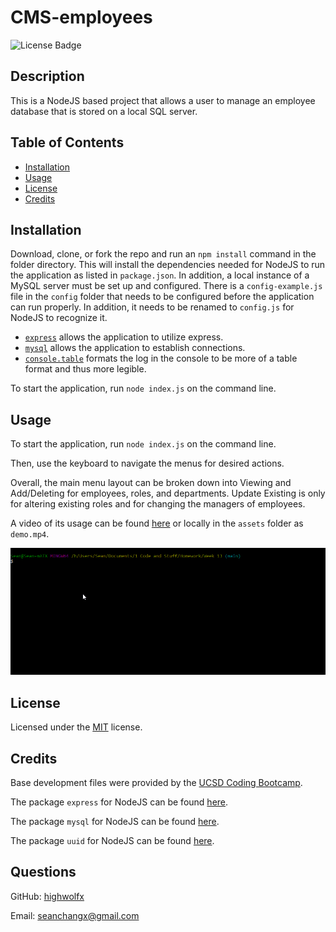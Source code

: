 # CMS-employees
![License Badge](https://img.shields.io/badge/License-MIT-yellow.svg)

## Description

This is a NodeJS based project that allows a user to manage an employee database that is stored on a local SQL server.


## Table of Contents
* [Installation](#installation)
* [Usage](#usage)
* [License](#license)
* [Credits](#credits)


## Installation

Download, clone, or fork the repo and run an `npm install` command in the folder directory. This will install the dependencies needed for NodeJS to run the application as listed in `package.json`. In addition, a local instance of a MySQL server must be set up and configured. There is a `config-example.js` file in the `config` folder that needs to be configured before the application can run properly. In addition, it needs to be renamed to `config.js` for NodeJS to recognize it.

 * [`express`](https://www.npmjs.com/package/express) allows the application to utilize express.
 * [`mysql`](https://www.npmjs.com/package/mysql) allows the application to establish connections.
 * [`console.table`](https://www.npmjs.com/package/console.table) formats the log in the console to be more of a table format and thus more legible.

To start the application, run `node index.js` on the command line.



## Usage

To start the application, run `node index.js` on the command line.

Then, use the keyboard to navigate the menus for desired actions.

Overall, the main menu layout can be broken down into Viewing and Add/Deleting for employees, roles, and departments. Update Existing is only for altering existing roles and for changing the managers of employees.

A video of its usage can be found [here](https://youtu.be/VgqRh_4ag2Q) or locally in the `assets` folder as `demo.mp4`.

<p align="center">
    <img alt="GIF of GUI" src="https://raw.githubusercontent.com/highwolfx/CMS-employees/main/assets/main.gif">
</p>

## License

Licensed under the [MIT](LICENSE.txt) license.


## Credits
Base development files were provided by the [UCSD Coding Bootcamp](https://bootcamp.extension.ucsd.edu/coding/).

The package `express` for NodeJS can be found [here](https://www.npmjs.com/package/express).

The package `mysql` for NodeJS can be found [here](https://www.npmjs.com/package/mysql).

The package `uuid` for NodeJS can be found [here](https://www.npmjs.com/package/uuid).


## Questions
GitHub: [highwolfx](https://github.com/highwolfx/)

Email: seanchangx@gmail.com